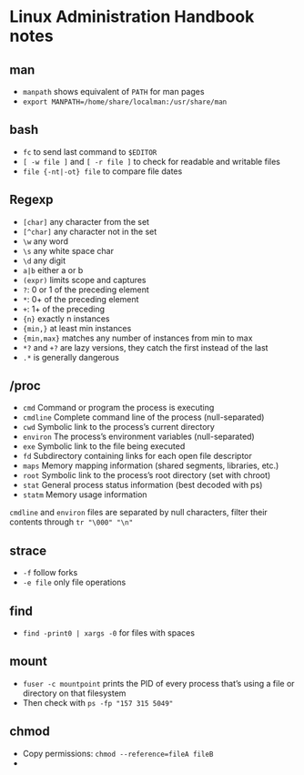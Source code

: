# Linux Administration Handbook notes

## man

- `manpath` shows equivalent of `PATH` for man pages
- `export MANPATH=/home/share/localman:/usr/share/man`

## bash

- `fc` to send last command to `$EDITOR`
- `[ -w file ]` and `[ -r file ]` to check for readable and writable files
- `file {-nt|-ot} file` to compare file dates

## Regexp

- `[char]` any character from the set
- `[^char]` any character not in the set
- `\w` any word
- `\s` any white space char
- `\d` any digit
- `a|b` either a or b
- `(expr)` limits scope and captures
- `?`: 0 or 1 of the preceding element
- `*`: 0+ of the preceding element
- `+`: 1+ of the preceding
- `{n}` exactly n instances
- `{min,}` at least min instances
- `{min,max}` matches any number of instances from min to max
- `*?` and `+?` are lazy versions, they catch the first instead of the last
- `.*` is generally dangerous

## /proc

- `cmd` Command or program the process is executing
- `cmdline` Complete command line of the process (null-separated)
- `cwd` Symbolic link to the process’s current directory
- `environ` The process’s environment variables (null-separated)
- `exe` Symbolic link to the file being executed
- `fd` Subdirectory containing links for each open file descriptor
- `maps` Memory mapping information (shared segments, libraries, etc.)
- `root` Symbolic link to the process’s root directory (set with chroot)
- `stat` General process status information (best decoded with ps)
- `statm` Memory usage information

`cmdline` and `environ` files are separated by null characters, filter their contents
through `tr "\000" "\n"`

## strace

- `-f` follow forks
- `-e file` only file operations 

## find

- `find -print0 | xargs -0`  for files with spaces

## mount

- `fuser -c mountpoint` prints the PID of every process that’s using a file or directory on that filesystem
- Then check with `ps -fp "157 315 5049"`

## chmod

- Copy permissions: `chmod --reference=fileA fileB`
- 